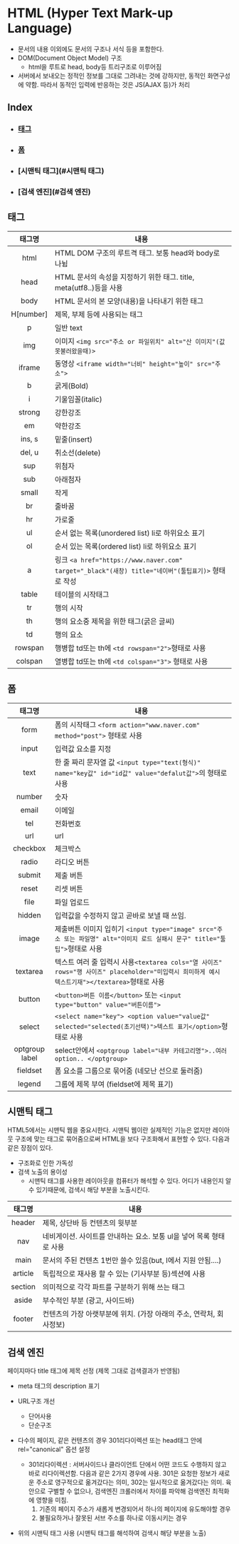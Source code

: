 # HTML (Hyper Text Mark-up Language)

- 문서의 내용 이외에도 문서의 구조나 서식 등을 포함한다.
- DOM(Document Object Model) 구조
  - html을 루트로 head, body등 트리구조로 이루어짐
- 서버에서 보내오는 정적인 정보를 그대로 그려내는 것에 강하지만, 동적인 화면구성에 약함. 따라서 동적인 입력에 반응하는 것은 JS(AJAX 등)가 처리
  

## Index

- ### [태그](#태그)

- ### [폼](#폼)

- ### [시맨틱 태그](#시맨틱 태그)

- ### [검색 엔진](#검색 엔진)



## 태그

|  태그명   | 내용                                                         |
| :-------: | ------------------------------------------------------------ |
|   html    | HTML DOM 구조의 루트격 태그. 보통 head와 body로 나뉨         |
|   head    | HTML 문서의 속성을 지정하기 위한 태그. title, meta(utf8..)등을 사용 |
|   body    | HTML 문서의 본 모양(내용)을 나타내기 위한 태그               |
| H[number] | 제목, 부제 등에 사용되는 태그                                |
|     p     | 일반 text                                                    |
|    img    | 이미지 `<img src="주소 or 파일위치" alt="산 이미지"(값 못불러왔을때)> ` |
|  iframe   | 동영상 `<iframe width="너비" height="높이" src="주소">`      |
|     b     | 굵게(Bold)                                                   |
|     i     | 기울임꼴(italic)                                             |
|  strong   | 강한강조                                                     |
|    em     | 약한강조                                                     |
|  ins, s   | 밑줄(insert)                                                 |
|  del, u   | 취소선(delete)                                               |
|    sup    | 위첨자                                                       |
|    sub    | 아래첨자                                                     |
|   small   | 작게                                                         |
|    br     | 줄바꿈                                                       |
|    hr     | 가로줄                                                       |
|    ul     | 순서 없는 목록(unordered list) li로 하위요소 표기            |
|    ol     | 순서 있는 목록(ordered list) li로 하위요소 표기              |
|     a     | 링크 `<a href="https://www.naver.com" target="_black"(새창) title="네이버"(툴팁표기)>` 형태로 작성 |
|   table   | 테이블의 시작태그                                            |
|    tr     | 행의 시작                                                    |
|    th     | 행의 요소중 제목을 위한 태그(굵은 글씨)                      |
|    td     | 행의 요소                                                    |
|  rowspan  | 행병합 td또는 th에 `<td rowspan="2">`형태로 사용             |
|  colspan  | 열병합 td또는 th에 `<td colspan="3">` 형태로 사용            |



## 폼

|     태그명     | 내용                                                         |
| :------------: | ------------------------------------------------------------ |
|      form      | 폼의 시작태그 `<form action="www.naver.com" method="post">` 형태로 사용 |
|     input      | 입력값 요소를 지정                                           |
|      text      | 한 줄 짜리 문자열 값 `<input type="text(형식)" name="key값" id="id값" value="defalut값">`의 형태로 사용 |
|     number     | 숫자                                                         |
|     email      | 이메일                                                       |
|      tel       | 전화번호                                                     |
|      url       | url                                                          |
|    checkbox    | 체크박스                                                     |
|     radio      | 라디오 버튼                                                  |
|     submit     | 제출 버튼                                                    |
|     reset      | 리셋 버튼                                                    |
|      file      | 파일 업로드                                                  |
|     hidden     | 입력값을 수정하지 않고 곧바로 보낼 때 쓰임.                  |
|     image      | 제출버튼 이미지 입히기 `<input type="image" src="주소 또는 파일명" alt="이미지 로드 실패시 문구" title="툴팁">`형태로 사용 |
|    textarea    | 텍스트 여러 줄 입력시 사용`<textarea cols="열 사이즈" rows="행 사이즈" placeholder="미입력시 희미하게 예시 텍스트기재"></textarea>`형태로 사용 |
|     button     | `<button>버튼 이름</button>` 또는 `<input type="button" value="버튼이름">` |
|     select     | `<select name="key"> <option value="value값" selected="selected(초기선택)">텍스트 표기</option>`형태로 사용 |
| optgroup label | select안에서 `<optgroup label="내부 카테고리명">..여러 option.. </optgroup>` |
|    fieldset    | 폼 요소를 그룹으로 묶어줌 (네모난 선으로 둘러줌)             |
|     legend     | 그룹에 제목 부여 (fieldset에 제목 표기)                      |



## 시맨틱 태그

HTML5에서는 시맨틱 웹을 중요시한다. 시맨틱 웹이란 실제적인 기능은 없지만 레이아웃 구조에 맞는 태그로 묶어줌으로써 HTML을 보다 구조화해서 표현할 수 있다. 다음과 같은 장점이 있다.

- 구조화로 인한 가독성
- 검색 노출의 용이성
  - 시맨틱 태그를 사용한 레이아웃을 컴퓨터가 해석할 수 있다. 어디가 내용인지 알 수 있기때문에, 검색시 해당 부분을 노출시킨다.

| 태그명  | 내용                                                         |
| :-----: | ------------------------------------------------------------ |
| header  | 제목, 상단바 등 컨텐츠의 윗부분                              |
|   nav   | 네비게이션. 사이트를 안내하는 요소. 보통 ul을 넣어 목록 형태로 사용 |
|  main   | 문서의 주된 컨텐츠 1번만 쓸수 있음(but, I에서 지원 안됨....) |
| article | 독립적으로 재사용 할 수 있는 (기사부분 등)섹션에 사용        |
| section | 의미적으로 각각 파트를 구분하기 위해 쓰는 태그               |
|  aside  | 부수적인 부분 (광고, 사이드바)                               |
| footer  | 컨텐츠의 가장 아랫부분에 위치. (가장 아래의 주소, 연락처, 회사정보) |



## 검색 엔진

페이지마다 title 태그에 제목 선정 (제목 그대로 검색결과가 반영됨)

- meta 태그의 description 표기
- URL구조 개선
  - 단어사용
  - 단순구조

- 다수의 페이지, 같은 컨텐츠의 경우 301리다이렉션 또는 head태그 안에 rel="canonical" 옵션 설정
  - 301리다이렉션 : 서버사이드나 클라이언트 단에서 어떤 코드도 수행하지 않고 바로 리다이렉션함. 다음과 같은 2가지 경우에 사용. 301은 요청한 정보가 새로운 주소로 영구적으로 옮겨갔다는 의미, 302는 일시적으로 옮겨갔다는 의미. 육안으로 구별할 수 없으나, 검색엔진 크롤러에서 차이를 파악해 검색엔진 최적화에 영향을 미침.
    1.  기존의 페이지 주소가 새롭게 변경되어서 하나의 페이지에 유도해야할 경우
    2. 불필요하거나 잘못된 서브 주소를 하나로 이동시키는 경우

- 위의 시맨틱 태그 사용 (시맨틱 태그를 해석하여 검색시 해당 부분을 노출)


